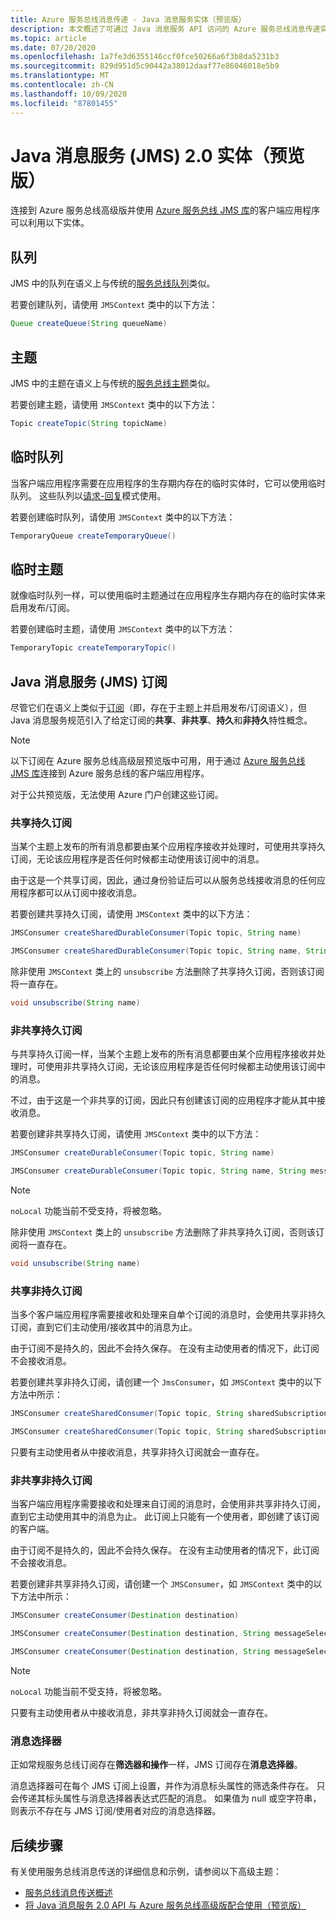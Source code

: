 ```yaml
---
title: Azure 服务总线消息传递 - Java 消息服务实体（预览版）
description: 本文概述了可通过 Java 消息服务 API 访问的 Azure 服务总线消息传递实体。
ms.topic: article
ms.date: 07/20/2020
ms.openlocfilehash: 1a7fe3d6355146ccf0fce50266a6f3b8da5231b3
ms.sourcegitcommit: 829d951d5c90442a38012daaf77e86046018e5b9
ms.translationtype: MT
ms.contentlocale: zh-CN
ms.lasthandoff: 10/09/2020
ms.locfileid: "87801455"
---
```

# <a name="java-message-service-jms-20-entities-preview"></a>Java 消息服务 (JMS) 2.0 实体（预览版）

连接到 Azure 服务总线高级版并使用 [Azure 服务总线 JMS 库](https://search.maven.org/artifact/com.microsoft.azure/azure-servicebus-jms)的客户端应用程序可以利用以下实体。

## <a name="queues"></a>队列

JMS 中的队列在语义上与传统的[服务总线队列](service-bus-queues-topics-subscriptions.md#queues)类似。

若要创建队列，请使用 `JMSContext` 类中的以下方法：

```java
Queue createQueue(String queueName)
```

## <a name="topics"></a>主题

JMS 中的主题在语义上与传统的[服务总线主题](service-bus-queues-topics-subscriptions.md#topics-and-subscriptions)类似。

若要创建主题，请使用 `JMSContext` 类中的以下方法：

```java
Topic createTopic(String topicName)
```

## <a name="temporary-queues"></a>临时队列

当客户端应用程序需要在应用程序的生存期内存在的临时实体时，它可以使用临时队列。 这些队列以[请求-回复](https://www.enterpriseintegrationpatterns.com/patterns/messaging/RequestReply.html)模式使用。

若要创建临时队列，请使用 `JMSContext` 类中的以下方法：

```java
TemporaryQueue createTemporaryQueue()
```

## <a name="temporary-topics"></a>临时主题

就像临时队列一样，可以使用临时主题通过在应用程序生存期内存在的临时实体来启用发布/订阅。

若要创建临时主题，请使用 `JMSContext` 类中的以下方法：

```java
TemporaryTopic createTemporaryTopic()
```

## <a name="java-message-service-jms-subscriptions"></a>Java 消息服务 (JMS) 订阅

尽管它们在语义上类似于[订阅](service-bus-queues-topics-subscriptions.md#topics-and-subscriptions)（即，存在于主题上并启用发布/订阅语义），但 Java 消息服务规范引入了给定订阅的**共享**、**非共享**、**持久**和**非持久**特性概念。

> [!NOTE]
> 以下订阅在 Azure 服务总线高级层预览版中可用，用于通过 [Azure 服务总线 JMS 库](https://search.maven.org/artifact/com.microsoft.azure/azure-servicebus-jms)连接到 Azure 服务总线的客户端应用程序。
>
> 对于公共预览版，无法使用 Azure 门户创建这些订阅。
>

### <a name="shared-durable-subscriptions"></a>共享持久订阅

当某个主题上发布的所有消息都要由某个应用程序接收并处理时，可使用共享持久订阅，无论该应用程序是否任何时候都主动使用该订阅中的消息。

由于这是一个共享订阅，因此，通过身份验证后可以从服务总线接收消息的任何应用程序都可以从订阅中接收消息。

若要创建共享持久订阅，请使用 `JMSContext` 类中的以下方法：

```java
JMSConsumer createSharedDurableConsumer(Topic topic, String name)

JMSConsumer createSharedDurableConsumer(Topic topic, String name, String messageSelector)
```

除非使用 `JMSContext` 类上的 `unsubscribe` 方法删除了共享持久订阅，否则该订阅将一直存在。

```java
void unsubscribe(String name)
```

### <a name="unshared-durable-subscriptions"></a>非共享持久订阅

与共享持久订阅一样，当某个主题上发布的所有消息都要由某个应用程序接收并处理时，可使用非共享持久订阅，无论该应用程序是否任何时候都主动使用该订阅中的消息。

不过，由于这是一个非共享的订阅，因此只有创建该订阅的应用程序才能从其中接收消息。

若要创建非共享持久订阅，请使用 `JMSContext` 类中的以下方法： 

```java
JMSConsumer createDurableConsumer(Topic topic, String name)

JMSConsumer createDurableConsumer(Topic topic, String name, String messageSelector, boolean noLocal)
```

> [!NOTE]
> `noLocal` 功能当前不受支持，将被忽略。
>

除非使用 `JMSContext` 类上的 `unsubscribe` 方法删除了非共享持久订阅，否则该订阅将一直存在。

```java
void unsubscribe(String name)
```

### <a name="shared-non-durable-subscriptions"></a>共享非持久订阅

当多个客户端应用程序需要接收和处理来自单个订阅的消息时，会使用共享非持久订阅，直到它们主动使用/接收其中的消息为止。

由于订阅不是持久的，因此不会持久保存。 在没有主动使用者的情况下，此订阅不会接收消息。

若要创建共享非持久订阅，请创建一个 `JmsConsumer`，如 `JMSContext` 类中的以下方法中所示：

```java
JMSConsumer createSharedConsumer(Topic topic, String sharedSubscriptionName)

JMSConsumer createSharedConsumer(Topic topic, String sharedSubscriptionName, String messageSelector)
```

只要有主动使用者从中接收消息，共享非持久订阅就会一直存在。

### <a name="unshared-non-durable-subscriptions"></a>非共享非持久订阅

当客户端应用程序需要接收和处理来自订阅的消息时，会使用非共享非持久订阅，直到它主动使用其中的消息为止。 此订阅上只能有一个使用者，即创建了该订阅的客户端。

由于订阅不是持久的，因此不会持久保存。 在没有主动使用者的情况下，此订阅不会接收消息。

若要创建非共享非持久订阅，请创建一个 `JMSConsumer`，如 `JMSContext` 类中的以下方法中所示：

```java
JMSConsumer createConsumer(Destination destination)

JMSConsumer createConsumer(Destination destination, String messageSelector)

JMSConsumer createConsumer(Destination destination, String messageSelector, boolean noLocal)
```

> [!NOTE]
> `noLocal` 功能当前不受支持，将被忽略。
>

只要有主动使用者从中接收消息，非共享非持久订阅就会一直存在。

### <a name="message-selectors"></a>消息选择器

正如常规服务总线订阅存在**筛选器和操作**一样，JMS 订阅存在**消息选择器**。

消息选择器可在每个 JMS 订阅上设置，并作为消息标头属性的筛选条件存在。 只会传递其标头属性与消息选择器表达式匹配的消息。 如果值为 null 或空字符串，则表示不存在与 JMS 订阅/使用者对应的消息选择器。

## <a name="next-steps"></a>后续步骤

有关使用服务总线消息传送的详细信息和示例，请参阅以下高级主题：

* [服务总线消息传送概述](service-bus-messaging-overview.md)
* [将 Java 消息服务 2.0 API 与 Azure 服务总线高级版配合使用（预览版）](how-to-use-java-message-service-20.md)



